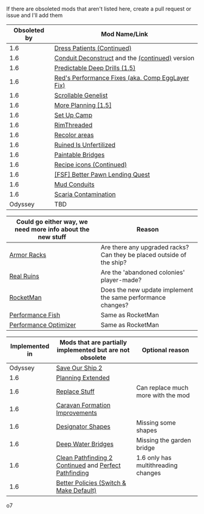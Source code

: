 If there are obsoleted mods that aren't listed here, create a pull request or issue and I'll add them

| Obsoleted by | Mod Name/Link |
| --- | --- |
| 1.6 | [Dress Patients (Continued)](https://steamcommunity.com/sharedfiles/filedetails/?id=2877763074) |
| 1.6 | [Conduit Deconstruct](https://steamcommunity.com/sharedfiles/filedetails/?id=838336462) and the [(continued)](https://steamcommunity.com/sharedfiles/filedetails/?id=3229402412) version |
| 1.6 | [Predictable Deep Drills (1.5)](https://steamcommunity.com/sharedfiles/filedetails/?id=3235029356) |
| 1.6 | [Red's Performance Fixes (aka. Comp EggLayer Fix)](https://steamcommunity.com/sharedfiles/filedetails/?id=3343465955) |
| 1.6 | [Scrollable Genelist](https://steamcommunity.com/sharedfiles/filedetails/?id=3453246011) |
| 1.6 | [More Planning [1.5]](https://steamcommunity.com/sharedfiles/filedetails/?id=2551225702) |
| 1.6 | [Set Up Camp](https://steamcommunity.com/sharedfiles/filedetails/?id=3234938357)|
| 1.6 | [RimThreaded](https://steamcommunity.com/sharedfiles/filedetails/?id=2222907981) |
| 1.6 | [Recolor areas](https://steamcommunity.com/sharedfiles/filedetails/?id=3364426930) |
| 1.6 | [Ruined Is Unfertilized](https://steamcommunity.com/sharedfiles/filedetails/?id=2555349961) |
| 1.6 | [Paintable Bridges](https://steamcommunity.com/sharedfiles/filedetails/?id=2985505036) |
| 1.6 | [Recipe icons (Continued)](https://steamcommunity.com/sharedfiles/filedetails/?id=2904906618) |
| 1.6 | [[FSF] Better Pawn Lending Quest](https://steamcommunity.com/sharedfiles/filedetails/?id=2551381293) |
| 1.6 | [Mud Conduits](https://steamcommunity.com/sharedfiles/filedetails/?id=2885459267) |
| 1.6 | [Scaria Contamination](https://steamcommunity.com/sharedfiles/filedetails/?id=2556306247) |
| Odyssey | TBD |

| Could go either way, we need more info about the new stuff | Reason |
| --- | --- |
| [Armor Racks](https://steamcommunity.com/sharedfiles/filedetails/?id=1875828205) | Are there any upgraded racks? Can they be placed outside of the ship? |
| [Real Ruins](https://steamcommunity.com/sharedfiles/filedetails/?id=1552146295) | Are the 'abandoned colonies' player-made? |
| [RocketMan](https://steamcommunity.com/sharedfiles/filedetails/?id=2479389928) | Does the new update implement the same performance changes? |
| [Performance Fish](https://github.com/bbradson/performance-fish) | Same as RocketMan |
| [Performance Optimizer](https://steamcommunity.com/sharedfiles/filedetails/?id=2664723367) | Same as RocketMan |

| Implemented in | Mods that are partially implemented but are not obsolete | Optional reason |
| --- | --- | --- |
| Odyssey | [Save Our Ship 2](https://steamcommunity.com/sharedfiles/filedetails/?id=1909914131) | |
| 1.6 | [Planning Extended](https://steamcommunity.com/sharedfiles/filedetails/?id=2877392159) | |
| 1.6 | [Replace Stuff](https://steamcommunity.com/sharedfiles/filedetails/?id=1372003680) | Can replace much more with the mod |
| 1.6 | [Caravan Formation Improvements](https://steamcommunity.com/sharedfiles/filedetails/?id=2927335733) | |
| 1.6 | [Designator Shapes](https://steamcommunity.com/sharedfiles/filedetails/?id=1235181370) | Missing some shapes |
| 1.6 | [Deep Water Bridges](https://steamcommunity.com/sharedfiles/filedetails/?id=3424595776) | Missing the garden bridge |
| 1.6 | [Clean Pathfinding 2 Continued](https://steamcommunity.com/sharedfiles/filedetails/?id=3260446812) and [Perfect Pathfinding](https://steamcommunity.com/sharedfiles/filedetails/?id=3474403869) | 1.6 only has multithreading changes |
| 1.6 | [Better Policies (Switch & Make Default)](https://steamcommunity.com/sharedfiles/filedetails/?id=3400923070) | |

o7
